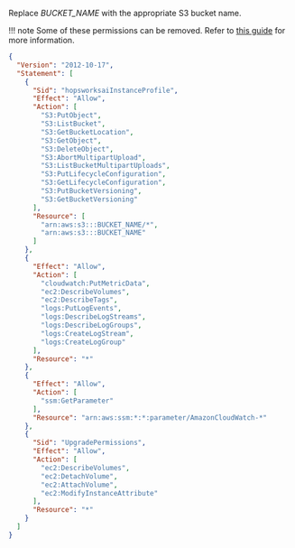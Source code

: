 
Replace *BUCKET_NAME* with the appropriate S3 bucket name.

!!! note
    Some of these permissions can be removed. Refer to [this guide](restrictive_permissions.md#limiting-the-instance-profile-permissions) for more information.

```json
{
  "Version": "2012-10-17",
  "Statement": [
    {
      "Sid": "hopsworksaiInstanceProfile",
      "Effect": "Allow",
      "Action": [
        "S3:PutObject",
        "S3:ListBucket",
        "S3:GetBucketLocation",
        "S3:GetObject",
        "S3:DeleteObject",
        "S3:AbortMultipartUpload",
        "S3:ListBucketMultipartUploads",
        "S3:PutLifecycleConfiguration",
        "S3:GetLifecycleConfiguration",
        "S3:PutBucketVersioning",
        "S3:GetBucketVersioning"
      ],
      "Resource": [
        "arn:aws:s3:::BUCKET_NAME/*",
        "arn:aws:s3:::BUCKET_NAME"
      ]
    },
    {
      "Effect": "Allow",
      "Action": [
        "cloudwatch:PutMetricData",
        "ec2:DescribeVolumes",
        "ec2:DescribeTags",
        "logs:PutLogEvents",
        "logs:DescribeLogStreams",
        "logs:DescribeLogGroups",
        "logs:CreateLogStream",
        "logs:CreateLogGroup"
      ],
      "Resource": "*"
    },
    {
      "Effect": "Allow",
      "Action": [
        "ssm:GetParameter"
      ],
      "Resource": "arn:aws:ssm:*:*:parameter/AmazonCloudWatch-*"
    },
    {
      "Sid": "UpgradePermissions",
      "Effect": "Allow",
      "Action": [
        "ec2:DescribeVolumes",
        "ec2:DetachVolume",
        "ec2:AttachVolume",
        "ec2:ModifyInstanceAttribute"
      ],
      "Resource": "*"
    }
  ]
}
```
